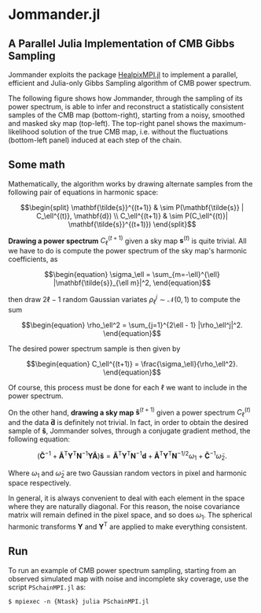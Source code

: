# Jommander.jl

## A Parallel Julia Implementation of CMB Gibbs Sampling

Jommander exploits the package [HealpixMPI.jl](https://github.com/LeeoBianchi/HealpixMPI.jl) to implement a parallel, efficient and Julia-only Gibbs Sampling algorithm of CMB power spectrum.

The following figure shows how Jommander, through the sampling of its power spectrum, is able to infer and reconstruct a statistically consistent samples of the CMB map (bottom-right), starting from a noisy, smoothed and masked sky map (top-left). The top-right panel shows the maximum-likelihood solution of the true CMB map, i.e. without the fluctuations (bottom-left panel) induced at each step of the chain.


## Some math

Mathematically, the algorithm works by drawing alternate samples from the following pair of equations in harmonic space:

````math
\begin{split}
\mathbf{\tilde{s}}^{(t+1)} & \sim P(\mathbf{\tilde{s}} | C_\ell^{(t)}, \mathbf{d}) \\
C_\ell^{(t+1)} & \sim P(C_\ell^{(t)}| \mathbf{\tilde{s}}^{(t+1)})
\end{split}
````

**Drawing a power spectrum** $C_\ell^{(t+1)}$ given a sky map $\mathbf{s}^{(t)}$ is quite trivial.
All we have to do is compute the power spectrum of the sky map's harmonic coefficients, as
````math
\begin{equation}
	\sigma_\ell = \sum_{m=-\ell}^{\ell} |\mathbf{\tilde{s}}_{\ell m}|^2,
\end{equation}
````
then draw $2 \ell - 1$ random Gaussian variates $\rho_\ell^j \sim \mathcal{N}(0,1)$ to compute the sum
````math
\begin{equation}
  \rho_\ell^2 = \sum_{j=1}^{2\ell - 1} |\rho_\ell^j|^2.
\end{equation}
````
The desired power spectrum sample is then given by
````math
\begin{equation}
  C_\ell^{(t+1)} = \frac{\sigma_\ell}{\rho_\ell^2}.
\end{equation}
````
Of course, this process must be done for each $\ell$ we want to include in the power spectrum.

On the other hand, **drawing a sky map** $\mathbf{\tilde s}^{(t+1)}$ given a power spectrum $C_\ell^{(t)}$ and the data $\mathbf{\tilde d}$ is definitely not trivial.
In fact, in order to obtain the desired sample of $\mathbf{\tilde s}$, Jommander solves, through a conjugate gradient method, the following equation:
````math
\begin{equation}
  \left(\mathbf{\tilde C}^{-1} + \mathbf{\tilde A}^\mathrm{T} \mathbf{Y}^\mathrm{T} \mathbf{N}^{-1} \mathbf{Y} \mathbf{\tilde A} \right) \mathbf{\tilde{s}} = \mathbf{\tilde A}^\mathrm{T} \mathbf{Y}^\mathrm{T} \mathbf{N}^{-1} \mathbf{d} + \mathbf{\tilde A}^\mathrm{T} \mathbf{Y}^\mathrm{T} \mathbf{N}^{-1/2} \omega_1 + \mathbf{\tilde C}^{-1} \tilde{\omega}_2.
\end{equation}
````
Where $\omega_1$ and $\tilde{\omega}_2$ are two Gaussian random vectors in pixel and harmonic space respectively.

In general, it is always convenient to deal with each element in the space where they are naturally diagonal. 
For this reason, the noise covariance matrix will remain defined in the pixel space, and so does $\omega_1$. 
The spherical harmonic transforms $\mathbf{Y}$ and $\mathbf{Y}^\mathrm{T}$ are applied to make everything consistent.

## Run
To run an example of CMB power spectrum sampling, starting from an observed simulated map with noise and incomplete sky coverage, use the script `PSchainMPI.jl` as:
````shell
$ mpiexec -n {Ntask} julia PSchainMPI.jl
````

